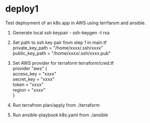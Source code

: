 # deploy1
Test deployment of an k8s app in AWS using terrfarom and ansible.

1. Generate local ssh keypair - ssh-keygen -t rsa

2. Set path to ssh key pair from step 1 in main.tf  
    private_key_path = "/home/xxxx/.ssh/xxxx"  
    public_key_path = "/home/xxxx/.ssh/xxxx.pub" 

3. Set AWS provider for terraform terraform/cred.tf  
    provider "aws" {  
        access_key = "xxxx"  
        secret_key = "xxxx"  
        token = "xxxx"  
        region = "xxxx"  
    } 

4. Run terrafrom plan/apply from ./terraform

5. Run ansible-playbook k8s.yaml from ./ansible
